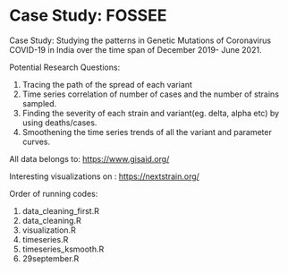 # Case Study: FOSSEE

Case Study: Studying the patterns in Genetic Mutations of Coronavirus COVID-19 in India over the time span of December 2019- June 2021. <BR>


Potential Research Questions:<BR>
1) Tracing the path of the spread of each variant<BR>
2) Time series correlation of number of cases and the number of strains sampled.<BR>
3) Finding the severity of each strain and variant(eg. delta, alpha etc) by using deaths/cases.<BR>
4) Smoothening the time series trends of all the variant and parameter curves.

  
 All data belongs to: https://www.gisaid.org/
  
  
 Interesting visualizations on : https://nextstrain.org/

  
  Order of running codes:
  
  1. data_cleaning_first.R
  2. data_cleaning.R
  3. visualization.R
  4. timeseries.R
  5. timeseries_ksmooth.R
  6. 29september.R
